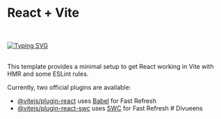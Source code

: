 # React + Vite
<br/>

[![Typing SVG](https://readme-typing-svg.herokuapp.com?font=Tulpen+One&size=30&pause=1000&random=false&width=435&lines=I+am+Manmohan+Singh)](https://git.io/typing-svg)

<br/>
This template provides a minimal setup to get React working in Vite with HMR and some ESLint rules.

Currently, two official plugins are available:

- [@vitejs/plugin-react](https://github.com/vitejs/vite-plugin-react/blob/main/packages/plugin-react/README.md) uses [Babel](https://babeljs.io/) for Fast Refresh
- [@vitejs/plugin-react-swc](https://github.com/vitejs/vite-plugin-react-swc) uses [SWC](https://swc.rs/) for Fast Refresh
#   D i v u e e n s 
 
 
